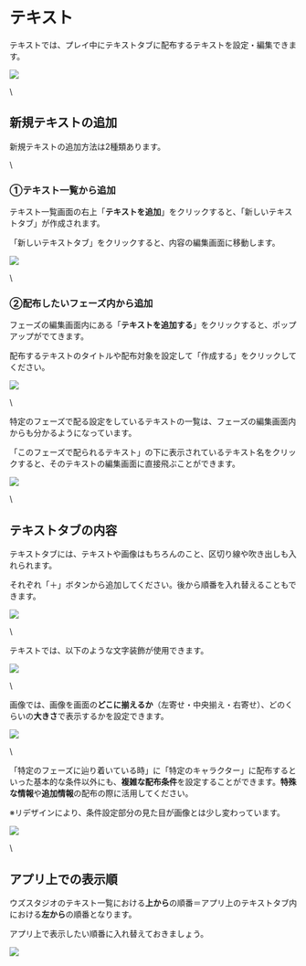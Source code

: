 # テキスト

テキストでは、プレイ中にテキストタブに配布するテキストを設定・編集できます。

![](../images/text1.png)

\


## 新規テキストの追加

新規テキストの追加方法は2種類あります。

\


### ①テキスト一覧から追加

テキスト一覧画面の右上「**テキストを追加**」をクリックすると、「新しいテキストタブ」が作成されます。

「新しいテキストタブ」をクリックすると、内容の編集画面に移動します。

![](../images/text2.png)

\


### ②配布したいフェーズ内から追加

フェーズの編集画面内にある「**テキストを追加する**」をクリックすると、ポップアップがでてきます。

配布するテキストのタイトルや配布対象を設定して「作成する」をクリックしてください。

![](../images/text3.png)

\


特定のフェーズで配る設定をしているテキストの一覧は、フェーズの編集画面内からも分かるようになっています。

「このフェーズで配られるテキスト」の下に表示されているテキスト名をクリックすると、そのテキストの編集画面に直接飛ぶことができます。

![](../images/text4.png)

\


## テキストタブの内容

テキストタブには、テキストや画像はもちろんのこと、区切り線や吹き出しも入れられます。

それぞれ「＋」ボタンから追加してください。後から順番を入れ替えることもできます。

![](../images/text5.png)

\


テキストでは、以下のような文字装飾が使用できます。

![](../images/giron3.png)

\


画像では、画像を画面の**どこに揃えるか**（左寄せ・中央揃え・右寄せ）、どのくらいの**大きさ**で表示するかを設定できます。

![](../images/giron2.png)

\


「特定のフェーズに辿り着いている時」に「特定のキャラクター」に配布するといった基本的な条件以外にも、**複雑な配布条件**を設定することができます。**特殊な情報**や**追加情報**の配布の際に活用してください。

※リデザインにより、条件設定部分の見た目が画像とは少し変わっています。

![](../images/text7.png)

\


## アプリ上での表示順

ウズスタジオのテキスト一覧における**上から**の順番＝アプリ上のテキストタブ内における**左から**の順番となります。

アプリ上で表示したい順番に入れ替えておきましょう。

![](../images/text6.png)
